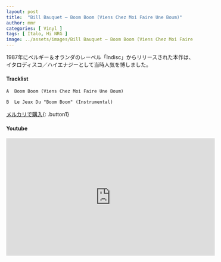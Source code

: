 ```yaml
---
layout: post
title:  "Bill Bauquet – Boom Boom (Viens Chez Moi Faire Une Boum)"
author: mmr
categories: [ Vinyl ]
tags: [ Italo, Hi NRG ]
image: ../assets/images/Bill Bauquet – Boom Boom (Viens Chez Moi Faire Une Boum).jpg
---
```


1987年にベルギー＆オランダのレーベル「Indisc」からリリースされた本作は、イタロディスコ／ハイエナジーとして当時人気を博しました。


#### Tracklist
```md
A  Boom Boom (Viens Chez Moi Faire Une Boum)

B  Le Jeux Du "Boom Boom" (Instrumental)
```

[メルカリで購入](https://jp.mercari.com/item/m88611274359?afid=6142608987){: .button1}

#### Youtube
<iframe width="560" height="315" src="https://www.youtube.com/embed/4_7hVaJ5ijI?si=_HNqqyTPtYD3GLfn" title="YouTube video player" frameborder="0" allow="accelerometer; autoplay; clipboard-write; encrypted-media; gyroscope; picture-in-picture; web-share" referrerpolicy="strict-origin-when-cross-origin" allowfullscreen></iframe>